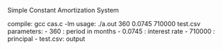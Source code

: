 Simple Constant Amortization System

compile:
    gcc cas.c -lm
usage:
    ./a.out 360 0.0745 710000 test.csv
    parameters:
        - 360     : period in months
        - 0.0745  : interest rate
        - 710000  : principal
        - test.csv: output
